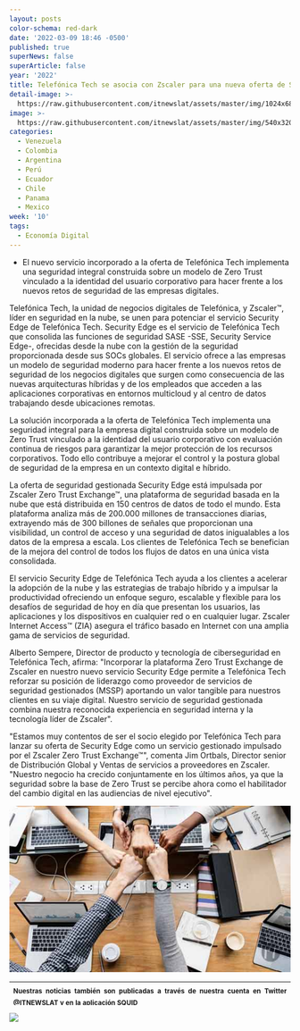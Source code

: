 ```yaml
---
layout: posts
color-schema: red-dark
date: '2022-03-09 18:46 -0500'
published: true
superNews: false
superArticle: false
year: '2022'
title: Telefónica Tech se asocia con Zscaler para una nueva oferta de Security Edge
detail-image: >-
  https://raw.githubusercontent.com/itnewslat/assets/master/img/1024x680/partners-g.jpg
image: >-
  https://raw.githubusercontent.com/itnewslat/assets/master/img/540x320/partners-p.jpg
categories:
  - Venezuela
  - Colombia
  - Argentina
  - Perú
  - Ecuador
  - Chile
  - Panama
  - Mexico
week: '10'
tags:
  - Economía Digital
---
```

- El nuevo servicio incorporado a la oferta de Telefónica Tech implementa una seguridad integral construida sobre un modelo de Zero Trust vinculado a la identidad del usuario corporativo para hacer frente a los nuevos retos de seguridad de las empresas digitales.

Telefónica Tech, la unidad de negocios digitales de Telefónica, y Zscaler™, líder en seguridad en la nube, se unen para potenciar el servicio Security Edge de Telefónica Tech. Security Edge es el servicio de Telefónica Tech que consolida las funciones de seguridad SASE -SSE, Security Service Edge-, ofrecidas desde la nube con la gestión de la seguridad proporcionada desde sus SOCs globales. El servicio ofrece a las empresas un modelo de seguridad moderno para hacer frente a los nuevos retos de seguridad de los negocios digitales que surgen como consecuencia de las nuevas arquitecturas híbridas y de los empleados que acceden a las aplicaciones corporativas en entornos multicloud y al centro de datos trabajando desde ubicaciones remotas.
 
La solución incorporada a la oferta de Telefónica Tech implementa una seguridad integral para la empresa digital construida sobre un modelo de Zero Trust vinculado a la identidad del usuario corporativo con evaluación continua de riesgos para garantizar la mejor protección de los recursos corporativos. Todo ello contribuye a mejorar el control y la postura global de seguridad de la empresa en un contexto digital e híbrido.
 
La oferta de seguridad gestionada Security Edge está impulsada por Zscaler Zero Trust Exchange™, una plataforma de seguridad basada en la nube que está distribuida en 150 centros de datos de todo el mundo. Esta plataforma analiza más de 200.000 millones de transacciones diarias, extrayendo más de 300 billones de señales que proporcionan una visibilidad, un control de acceso y una seguridad de datos inigualables a los datos de la empresa a escala. Los clientes de Telefónica Tech se benefician de la mejora del control de todos los flujos de datos en una única vista consolidada.
 
El servicio Security Edge de Telefónica Tech ayuda a los clientes a acelerar la adopción de la nube y las estrategias de trabajo híbrido y a impulsar la productividad ofreciendo un enfoque seguro, escalable y flexible para los desafíos de seguridad de hoy en día que presentan los usuarios, las aplicaciones y los dispositivos en cualquier red o en cualquier lugar. Zscaler Internet Access™ (ZIA) asegura el tráfico basado en Internet con una amplia gama de servicios de seguridad.
 
Alberto Sempere, Director de producto y tecnología de ciberseguridad en Telefónica Tech, afirma: "Incorporar la plataforma Zero Trust Exchange de Zscaler en nuestro nuevo servicio Security Edge permite a Telefónica Tech reforzar su posición de liderazgo como proveedor de servicios de seguridad gestionados (MSSP) aportando un valor tangible para nuestros clientes en su viaje digital. Nuestro servicio de seguridad gestionada combina nuestra reconocida experiencia en seguridad interna y la tecnología líder de Zscaler".
 
"Estamos muy contentos de ser el socio elegido por Telefónica Tech para lanzar su oferta de Security Edge como un servicio gestionado impulsado por el Zscaler Zero Trust Exchange™", comenta Jim Ortbals, Director senior de Distribución Global y Ventas de servicios a proveedores en Zscaler. "Nuestro negocio ha crecido conjuntamente en los últimos años, ya que la seguridad sobre la base de Zero Trust se percibe ahora como el habilitador del cambio digital en las audiencias de nivel ejecutivo".

![](https://raw.githubusercontent.com/itnewslat/assets/master/img/540x320/partners-p.jpg)

<table style="height: 42px;" width="569">
<tbody>
<tr>
<td style="text-align: justify;"><sub><strong>Nuestras noticias también son publicadas a través de nuestra cuenta en Twitter <a href="https://twitter.com/itnewslat?lang=es">@ITNEWSLAT</a> y en la aplicación <a href="https://squidapp.co/en/">SQUID</a></strong></sub></td>
</tr>
</tbody>
</table>

<img src="https://tracker.metricool.com/c3po.jpg?hash=56f88a41e39ab42c063cc51676587a04"/>